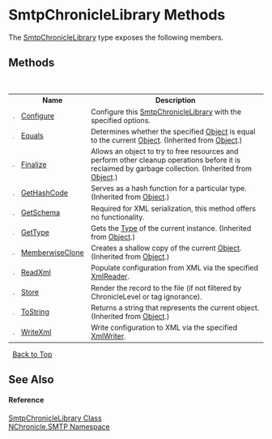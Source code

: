 # SmtpChronicleLibrary Methods
 

The <a href="T_NChronicle_SMTP_SmtpChronicleLibrary.md">SmtpChronicleLibrary</a> type exposes the following members.


## Methods
&nbsp;<table><tr><th></th><th>Name</th><th>Description</th></tr><tr><td>![Public method](media/pubmethod.gif "Public method")</td><td><a href="M_NChronicle_SMTP_SmtpChronicleLibrary_Configure.md">Configure</a></td><td>
Configure this <a href="T_NChronicle_SMTP_SmtpChronicleLibrary.md">SmtpChronicleLibrary</a> with the specified options.</td></tr><tr><td>![Public method](media/pubmethod.gif "Public method")</td><td><a href="http://msdn2.microsoft.com/en-us/library/bsc2ak47" target="_blank">Equals</a></td><td>
Determines whether the specified <a href="http://msdn2.microsoft.com/en-us/library/e5kfa45b" target="_blank">Object</a> is equal to the current <a href="http://msdn2.microsoft.com/en-us/library/e5kfa45b" target="_blank">Object</a>.
 (Inherited from <a href="http://msdn2.microsoft.com/en-us/library/e5kfa45b" target="_blank">Object</a>.)</td></tr><tr><td>![Protected method](media/protmethod.gif "Protected method")</td><td><a href="http://msdn2.microsoft.com/en-us/library/4k87zsw7" target="_blank">Finalize</a></td><td>
Allows an object to try to free resources and perform other cleanup operations before it is reclaimed by garbage collection.
 (Inherited from <a href="http://msdn2.microsoft.com/en-us/library/e5kfa45b" target="_blank">Object</a>.)</td></tr><tr><td>![Public method](media/pubmethod.gif "Public method")</td><td><a href="http://msdn2.microsoft.com/en-us/library/zdee4b3y" target="_blank">GetHashCode</a></td><td>
Serves as a hash function for a particular type.
 (Inherited from <a href="http://msdn2.microsoft.com/en-us/library/e5kfa45b" target="_blank">Object</a>.)</td></tr><tr><td>![Public method](media/pubmethod.gif "Public method")</td><td><a href="M_NChronicle_SMTP_SmtpChronicleLibrary_GetSchema.md">GetSchema</a></td><td>
Required for XML serialization, this method offers no functionality.</td></tr><tr><td>![Public method](media/pubmethod.gif "Public method")</td><td><a href="http://msdn2.microsoft.com/en-us/library/dfwy45w9" target="_blank">GetType</a></td><td>
Gets the <a href="http://msdn2.microsoft.com/en-us/library/42892f65" target="_blank">Type</a> of the current instance.
 (Inherited from <a href="http://msdn2.microsoft.com/en-us/library/e5kfa45b" target="_blank">Object</a>.)</td></tr><tr><td>![Protected method](media/protmethod.gif "Protected method")</td><td><a href="http://msdn2.microsoft.com/en-us/library/57ctke0a" target="_blank">MemberwiseClone</a></td><td>
Creates a shallow copy of the current <a href="http://msdn2.microsoft.com/en-us/library/e5kfa45b" target="_blank">Object</a>.
 (Inherited from <a href="http://msdn2.microsoft.com/en-us/library/e5kfa45b" target="_blank">Object</a>.)</td></tr><tr><td>![Public method](media/pubmethod.gif "Public method")</td><td><a href="M_NChronicle_SMTP_SmtpChronicleLibrary_ReadXml.md">ReadXml</a></td><td>
Populate configuration from XML via the specified <a href="http://msdn2.microsoft.com/en-us/library/b8a5e1s5" target="_blank">XmlReader</a>.</td></tr><tr><td>![Public method](media/pubmethod.gif "Public method")</td><td><a href="M_NChronicle_SMTP_SmtpChronicleLibrary_Store.md">Store</a></td><td>
Render the record to the file (if not filtered by ChronicleLevel or tag ignorance).</td></tr><tr><td>![Public method](media/pubmethod.gif "Public method")</td><td><a href="http://msdn2.microsoft.com/en-us/library/7bxwbwt2" target="_blank">ToString</a></td><td>
Returns a string that represents the current object.
 (Inherited from <a href="http://msdn2.microsoft.com/en-us/library/e5kfa45b" target="_blank">Object</a>.)</td></tr><tr><td>![Public method](media/pubmethod.gif "Public method")</td><td><a href="M_NChronicle_SMTP_SmtpChronicleLibrary_WriteXml.md">WriteXml</a></td><td>
Write configuration to XML via the specified <a href="http://msdn2.microsoft.com/en-us/library/5y8188ze" target="_blank">XmlWriter</a>.</td></tr></table>&nbsp;
<a href="#smtpchroniclelibrary-methods">Back to Top</a>

## See Also


#### Reference
<a href="T_NChronicle_SMTP_SmtpChronicleLibrary.md">SmtpChronicleLibrary Class</a><br /><a href="N_NChronicle_SMTP.md">NChronicle.SMTP Namespace</a><br />

